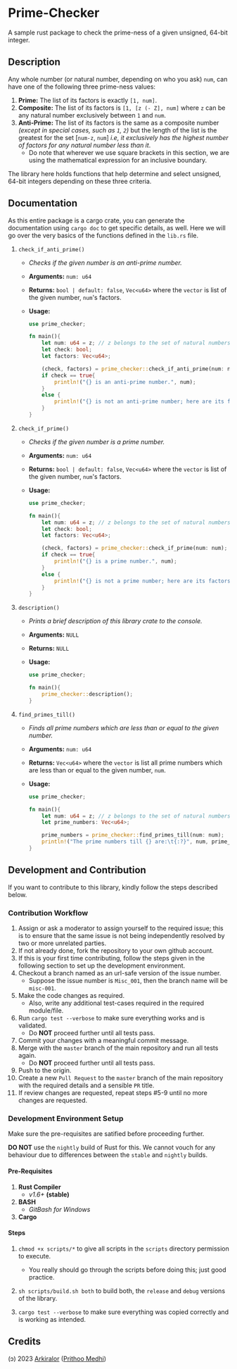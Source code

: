 # Prime-Checker

A sample rust package to check the prime-ness of a given unsigned, 64-bit integer.

## Description

Any whole number (or natural number, depending on who you ask) `num`, can have one of the following three prime-ness values:

1. __Prime:__ The list of its factors is exactly `[1, num]`.
2. __Composite:__ The list of its factors is `[1, [z (- Z], num]` where `z` can be any natural number exclusively between `1` and `num`.
3. __Anti-Prime:__ The list of its factors is the same as a composite number _(except in special cases, such as `1`, `2`)_ but the length of the list is the greatest for the set [`num-z`, `num`] _i.e, it exclusively has the highest number of factors for any natural number less than it_.
   - Do note that wherever we use square brackets in this section, we are using the mathematical expression for an inclusive boundary.

The library here holds functions that help determine and select unsigned, 64-bit integers depending on these three criteria.

## Documentation

As this entire package is a cargo crate, you can generate the documentation using `cargo doc` to get specific details, as well. Here we will go over the very basics of the functions defined in the `lib.rs` file.

1. `check_if_anti_prime()`
  
    - _Checks if the given number is an anti-prime number._
    - __Arguments:__ `num: u64`
    - __Returns:__ `bool | default: false`, `Vec<u64>` where the `vector` is list of the given number, `num`'s factors.
    - __Usage:__

        ```rs
        use prime_checker;

        fn main(){
            let num: u64 = z; // z belongs to the set of natural numbers and is only used as a placeholder by us in this README.
            let check: bool;
            let factors: Vec<u64>;

            (check, factors) = prime_checker::check_if_anti_prime(num: num);
            if check == true{
                println!("{} is an anti-prime number.", num);
            }
            else {
                println!("{} is not an anti-prime number; here are its factors: {:?}", num, factors);
            }
        }
        ```

2. `check_if_prime()`

    - _Checks if the given number is a prime number._
    - __Arguments:__ `num: u64`
    - __Returns:__ `bool | default: false`, `Vec<u64>` where the `vector` is list of the given number, `num`'s factors.
    - __Usage:__

        ```rs
        use prime_checker;

        fn main(){
            let num: u64 = z; // z belongs to the set of natural numbers and is only used as a placeholder by us in this README.
            let check: bool;
            let factors: Vec<u64>;

            (check, factors) = prime_checker::check_if_prime(num: num);
            if check == true{
                println!("{} is a prime number.", num);
            }
            else {
                println!("{} is not a prime number; here are its factors: {:?}", num, factors);
            }
        }
        ```

3. `description()`

    - _Prints a brief description of this library crate to the console._
    - __Arguments:__ `NULL`
    - __Returns:__ `NULL`
    - __Usage:__

        ```rs
        use prime_checker;

        fn main(){
            prime_checker::description();
        }
        ```

4. `find_primes_till()`

    - _Finds all prime numbers which are less than or equal to the given number._
    - __Arguments:__ `num: u64`
    - __Returns:__ `Vec<u64>` where the `vector` is list all prime numbers which are less than or equal to the given number, `num`.
    - __Usage:__

        ```rs
        use prime_checker;

        fn main(){
            let num: u64 = z; // z belongs to the set of natural numbers and is only used as a placeholder by us in this README.
            let prime_numbers: Vec<u64>;

            prime_numbers = prime_checker::find_primes_till(num: num);
            println!("The prime numbers till {} are:\t{:?}", num, prime_numbers);
        }
        ```

## Development and Contribution

If you want to contribute to this library, kindly follow the steps described below.

### Contribution Workflow

1. Assign or ask a moderator to assign yourself to the required issue; this is to ensure that the same issue is not being independently resolved by two or more unrelated parties.
2. If not already done, fork the repository to your own github account.
3. If this is your first time contributing, follow the steps given in the following section to set up the development environment.
4. Checkout a branch named as an url-safe version of the issue number.
    - Suppose the issue number is `Misc_001`, then the branch name will be `misc-001`.
5. Make the code changes as required.
   - Also, write any additional test-cases required in the required module/file.
6. Run `cargo test --verbose` to make sure everything works and is validated.
   - Do __NOT__ proceed further until all tests pass.
7. Commit your changes with a meaningful commit message.
8. Merge with the `master` branch of the main repository and run all tests again.
   - Do __NOT__ proceed further until all tests pass.
9. Push to the origin.
10. Create a new `Pull Request` to the `master` branch of the main repository with the required details and a sensible `PR` title.
11. If review changes are requested, repeat steps #5-9 until no more changes are requested.

### Development Environment Setup

Make sure the pre-requisites are satified before proceeding further.

__DO NOT__ use the `nightly` build of Rust for this. We cannot vouch for any behaviour due to differences between the `stable` and `nightly` builds.

#### Pre-Requisites

1. __Rust Compiler__
   - _v1.6+_ __(stable)__
2. __BASH__
   - _GitBash for Windows_
3. __Cargo__

#### Steps

1. `chmod +x scripts/*` to give all scripts in the `scripts` directory permission to execute.

    - You really should go through the scripts before doing this; just good practice.
2. `sh scripts/build.sh both` to build both, the `release` and `debug` versions of the library.
3. `cargo test --verbose` to make sure everything was copied correctly and is working as intended.

## Credits

(ɔ) 2023 [Arkiralor](https://www.github.com/Arkiralor) ([Prithoo Medhi](mailto:prithoo11335@gmail.com))
